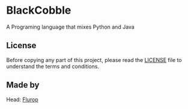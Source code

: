 # BlackCobble

A Programing language that mixes Python and Java

## License

Before copying any part of this project, please read the [LICENSE](./LICENSE) file to understand the terms and conditions.

## Made by

Head: [Flurop](https://github.com/Flurop)